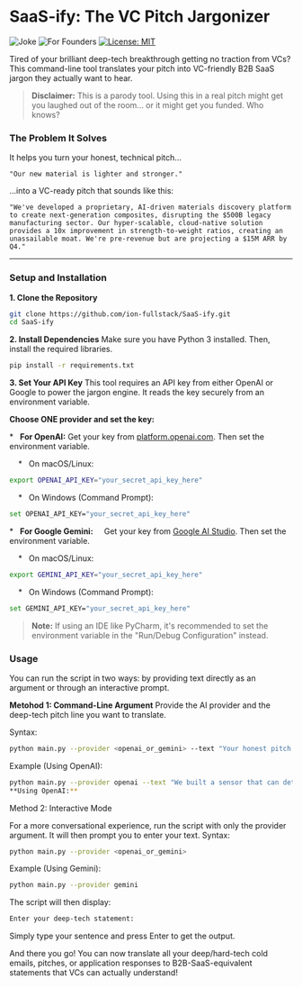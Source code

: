 # SaaS-ify: The VC Pitch Jargonizer

![Joke](https://img.shields.io/badge/purpose-a%20complete%20joke-red)
![For Founders](https://img.shields.io/badge/for-Founders%20&%20VCs-blue)
[![License: MIT](https://img.shields.io/badge/License-MIT-yellow.svg)](https://opensource.org/licenses/MIT)

Tired of your brilliant deep-tech breakthrough getting no traction from VCs? This command-line tool translates your pitch into VC-friendly B2B SaaS jargon they actually want to hear.

> **Disclaimer:** This is a parody tool. Using this in a real pitch might get you laughed out of the room... or it might get you funded. Who knows?

### The Problem It Solves

It helps you turn your honest, technical pitch...

`"Our new material is lighter and stronger."`

...into a VC-ready pitch that sounds like this:

`"We've developed a proprietary, AI-driven materials discovery platform to create next-generation composites, disrupting the $500B legacy manufacturing sector. Our hyper-scalable, cloud-native solution provides a 10x improvement in strength-to-weight ratios, creating an unassailable moat. We're pre-revenue but are projecting a $15M ARR by Q4."`

***

### Setup and Installation

**1. Clone the Repository**

```bash
git clone https://github.com/ion-fullstack/SaaS-ify.git
cd SaaS-ify
```

**2. Install Dependencies**
Make sure you have Python 3 installed. Then, install the required libraries.

```bash
pip install -r requirements.txt

```

**3. Set Your API Key**
This tool requires an API key from either OpenAI or Google to power the jargon engine. It reads the key securely from an environment variable.

**Choose ONE provider and set the key:**

*   **For OpenAI:**
Get your key from [platform.openai.com](https://platform.openai.com/api-keys). Then set the environment variable.

    *   On macOS/Linux:

```bash
export OPENAI_API_KEY="your_secret_api_key_here"
```

    *   On Windows (Command Prompt):

```bash
set OPENAI_API_KEY="your_secret_api_key_here"
```

*   **For Google Gemini:**
    Get your key from [Google AI Studio](https://makersuite.google.com/app/apikey). Then set the environment variable.

    *   On macOS/Linux:
    
```bash 
export GEMINI_API_KEY="your_secret_api_key_here"
```

    *   On Windows (Command Prompt):
    
```bash
set GEMINI_API_KEY="your_secret_api_key_here"
```

> **Note:** If using an IDE like PyCharm, it's recommended to set the environment variable in the "Run/Debug Configuration" instead.

### Usage

You can run the script in two ways: by providing text directly as an argument or through an interactive prompt.

**Metohod 1: Command-Line Argument**
Provide the AI provider and the deep-tech pitch line you want to translate.

Syntax:

```bash
python main.py --provider <openai_or_gemini> --text "Your honest pitch line here."
```

Example (Using OpenAI):

```bash
python main.py --provider openai --text "We built a sensor that can detect metal fatigue more accurately."
**Using OpenAI:**
```
Method 2: Interactive Mode

For a more conversational experience, run the script with only the provider argument. It will then prompt you to enter your text.
Syntax:

```bash
python main.py --provider <openai_or_gemini>
```

Example (Using Gemini):

```bash
python main.py --provider gemini
```

The script will then display:
```bash
Enter your deep-tech statement: 
```

Simply type your sentence and press Enter to get the output. 

And there you go! You can now translate all your deep/hard-tech cold emails, pitches, or application responses to B2B-SaaS-equivalent statements that VCs can actually understand!
